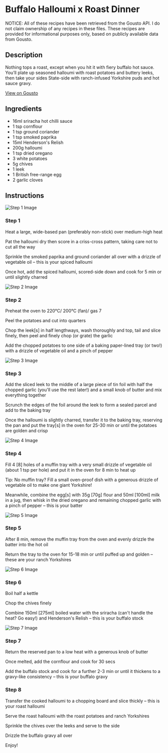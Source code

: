 # Buffalo Halloumi x Roast Dinner

NOTICE: All of these recipes have been retrieved from the Gousto API. I do not claim ownership of any recipes in these files. These recipes are provided for informational purposes only, based on publicly available data from Gousto.

## Description

Nothing tops a roast, except when you hit it with fiery buffalo hot sauce. You’ll plate up seasoned halloumi with roast potatoes and buttery leeks, then take your sides State-side with ranch-infused Yorkshire puds and hot sauce gravy. 

[View on Gousto](https://www.gousto.co.uk/recipes/cookbook/buffalo-halloumi-x-roast-dinner)

## Ingredients

- 16ml sriracha hot chilli sauce
- 1 tsp cornflour
- 1 tsp ground coriander
- 1 tsp smoked paprika
- 15ml Henderson's Relish
- 200g halloumi
- 1 tsp dried oregano
- 3 white potatoes
- 5g chives
- 1 leek
- 1 British free-range egg
- 2 garlic cloves

## Instructions

![Step 1 Image](https://production-media.gousto.co.uk/cms/recipe-step-image/step-1-1663095472826-x200.jpg)

### Step 1

Heat a large, wide-based pan (preferably non-stick) over medium-high heat

Pat the halloumi dry then score in a criss-cross pattern, taking care not to cut all the way

Sprinkle the smoked paprika and ground coriander all over with a drizzle of vegetable oil – this is your spiced halloumi

Once hot, add the spiced halloumi, scored-side down and cook for 5 min or until slightly charred

![Step 2 Image](https://production-media.gousto.co.uk/cms/recipe-step-image/step-2-1663095479701-x200.jpg)

### Step 2

Preheat the oven to 220°C/ 200°C (fan)/ gas 7

Peel the potatoes and cut into quarters

Chop the leek<span class="text-danger">[s]</span> in half lengthways, wash thoroughly and top, tail and slice finely, then peel and finely chop (or grate) the garlic

Add the chopped potatoes to one side of a baking paper-lined tray (or two!) with a drizzle of vegetable oil and a pinch of pepper

![Step 3 Image](https://production-media.gousto.co.uk/cms/recipe-step-image/step-3-1663095489300-x200.jpg)

### Step 3

Add the sliced leek to the middle of a large piece of tin foil with half the chopped garlic (you'll use the rest later!) and a small knob of butter and mix everything together

Scrunch the edges of the foil around the leek to form a sealed parcel and add to the baking tray

Once the halloumi is slightly charred, transfer it to the baking tray, reserving the pan and put the tray<span class="text-danger">[s]</span> in the oven for 25-30 min or until the potatoes are golden and crisp

![Step 4 Image](https://production-media.gousto.co.uk/cms/recipe-step-image/step-4-1663095504260-x200.jpg)

### Step 4

Fill 4 <span class="text-danger">[8]</span> holes of a muffin tray with a very small drizzle of vegetable oil (about 1 tsp per hole) and put it in the oven for 8 min to heat up

Tip: No muffin tray? Fill a small oven-proof dish with a generous drizzle of vegetable oil to make one giant Yorkshire!

Meanwhile, combine the egg<span class="text-danger">[s]</span> with 35g <span class="text-danger">[70g]</span> flour and 50ml <span class="text-danger">[100ml]</span> milk in a jug, then whisk in the dried oregano and remaining chopped garlic with a pinch of pepper – this is your batter

![Step 5 Image](https://production-media.gousto.co.uk/cms/recipe-step-image/step-5-1663095516327-x200.jpg)

### Step 5

After 8 min, remove the muffin tray from the oven and evenly drizzle the batter into the hot oil

Return the tray to the oven for 15-18 min or until puffed up and golden – these are your ranch Yorkshires

![Step 6 Image](https://production-media.gousto.co.uk/cms/recipe-step-image/step-6-1663095528569-x200.jpg)

### Step 6

Boil half a kettle

Chop the chives finely

Combine 150ml <span class="text-danger">[275ml]</span> boiled water with the sriracha (can't handle the heat? Go easy!) and Henderson's Relish – this is your buffalo stock

![Step 7 Image](https://production-media.gousto.co.uk/cms/recipe-step-image/step-7-1663095539075-x200.jpg)

### Step 7

Return the reserved pan to a low heat with a generous knob of butter

Once melted, add the cornflour and cook for 30 secs

Add the buffalo stock and cook for a further 2-3 min or until it thickens to a gravy-like consistency – this is your buffalo gravy

### Step 8

Transfer the cooked halloumi to a chopping board and slice thickly – this is your roast halloumi

Serve the roast halloumi with the roast potatoes and ranch Yorkshires

Sprinkle the chives over the leeks and serve to the side

Drizzle the buffalo gravy all over

Enjoy!

